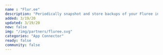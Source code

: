 ```yaml
---
name : "Flur.ee"
description: "Periodically snapshot and store backups of your Fluree instance"
added: 3/19/20
updated: 3/19/20
new: false
img: "/img/partners/fluree.svg"
categories: "App Connector"
ready: false
community: false
---
```

